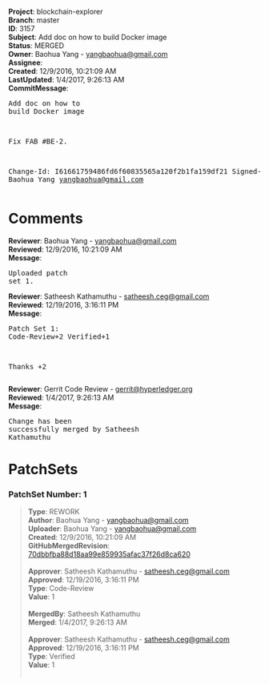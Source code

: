 <strong>Project</strong>: blockchain-explorer<br><strong>Branch</strong>: master<br><strong>ID</strong>: 3157<br><strong>Subject</strong>: Add doc on how to build Docker image<br><strong>Status</strong>: MERGED<br><strong>Owner</strong>: Baohua Yang - yangbaohua@gmail.com<br><strong>Assignee</strong>:<br><strong>Created</strong>: 12/9/2016, 10:21:09 AM<br><strong>LastUpdated</strong>: 1/4/2017, 9:26:13 AM<br><strong>CommitMessage</strong>:<br><pre>Add doc on how to build Docker image

Fix FAB #BE-2.

Change-Id: I61661759486fd6f60835565a120f2b1fa159df21
Signed-off-by: Baohua Yang <yangbaohua@gmail.com>
</pre><h1>Comments</h1><strong>Reviewer</strong>: Baohua Yang - yangbaohua@gmail.com<br><strong>Reviewed</strong>: 12/9/2016, 10:21:09 AM<br><strong>Message</strong>: <pre>Uploaded patch set 1.</pre><strong>Reviewer</strong>: Satheesh Kathamuthu - satheesh.ceg@gmail.com<br><strong>Reviewed</strong>: 12/19/2016, 3:16:11 PM<br><strong>Message</strong>: <pre>Patch Set 1: Code-Review+2 Verified+1

Thanks +2</pre><strong>Reviewer</strong>: Gerrit Code Review - gerrit@hyperledger.org<br><strong>Reviewed</strong>: 1/4/2017, 9:26:13 AM<br><strong>Message</strong>: <pre>Change has been successfully merged by Satheesh Kathamuthu</pre><h1>PatchSets</h1><h3>PatchSet Number: 1</h3><blockquote><strong>Type</strong>: REWORK<br><strong>Author</strong>: Baohua Yang - yangbaohua@gmail.com<br><strong>Uploader</strong>: Baohua Yang - yangbaohua@gmail.com<br><strong>Created</strong>: 12/9/2016, 10:21:09 AM<br><strong>GitHubMergedRevision</strong>: [70dbbfba88d18aa99e859935afac37f26d8ca620](https://github.com/hyperledger-gerrit-archive/blockchain-explorer/commit/70dbbfba88d18aa99e859935afac37f26d8ca620)<br><br><strong>Approver</strong>: Satheesh Kathamuthu - satheesh.ceg@gmail.com<br><strong>Approved</strong>: 12/19/2016, 3:16:11 PM<br><strong>Type</strong>: Code-Review<br><strong>Value</strong>: 1<br><br><strong>MergedBy</strong>: Satheesh Kathamuthu<br><strong>Merged</strong>: 1/4/2017, 9:26:13 AM<br><br><strong>Approver</strong>: Satheesh Kathamuthu - satheesh.ceg@gmail.com<br><strong>Approved</strong>: 12/19/2016, 3:16:11 PM<br><strong>Type</strong>: Verified<br><strong>Value</strong>: 1<br><br></blockquote>